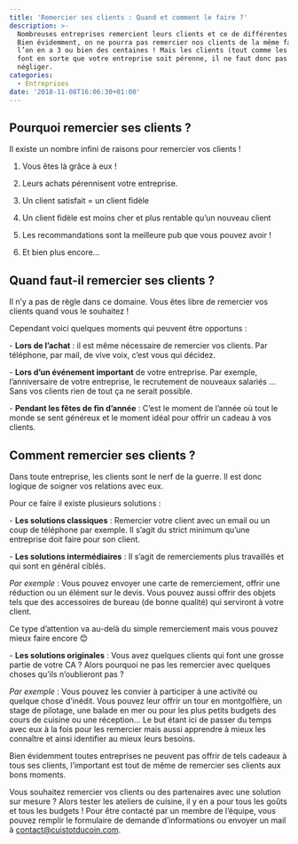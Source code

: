 ```yaml
---
title: 'Remercier ses clients : Quand et comment le faire ?'
description: >-
  Nombreuses entreprises remercient leurs clients et ce de différentes manières.
  Bien évidemment, on ne pourra pas remercier nos clients de la même façon si
  l’on en a 3 ou bien des centaines ! Mais les clients (tout comme les employés)
  font en sorte que votre entreprise soit pérenne, il ne faut donc pas les
  négliger.
categories:
  - Entreprises
date: '2018-11-08T16:06:30+01:00'
---
```

## Pourquoi remercier ses clients ?



Il existe un nombre infini de raisons pour remercier vos clients !

1.	Vous êtes là grâce à eux !

2.	Leurs achats pérennisent votre entreprise.

3.	Un client satisfait = un client fidèle

4.	Un client fidèle est moins cher et plus rentable qu’un nouveau client

5.	Les recommandations sont la meilleure pub que vous pouvez avoir !

6.	Et bien plus encore…



## Quand faut-il remercier ses clients ?



Il n’y a pas de règle dans ce domaine. Vous êtes libre de remercier vos clients quand vous le souhaitez !

Cependant voici quelques moments qui peuvent être opportuns :

\- **Lors de l’achat** : il est même nécessaire de remercier vos clients. Par téléphone, par mail, de vive voix, c’est vous qui décidez.

\- **Lors d’un événement important** de votre entreprise. Par exemple, l’anniversaire de votre entreprise, le recrutement de nouveaux salariés … Sans vos clients rien de tout ça ne serait possible.

\- **Pendant les fêtes de fin d’année** : C’est le moment de l’année où tout le monde se sent généreux et le moment idéal pour offrir un cadeau à vos clients.



## Comment remercier ses clients ?

Dans toute entreprise, les clients sont le nerf de la guerre. Il est donc logique de soigner vos relations avec eux. 

Pour ce faire il existe plusieurs solutions :

\- **Les solutions classiques** : Remercier votre client avec un email ou un coup de téléphone par exemple. Il s’agit du strict minimum qu’une entreprise doit faire pour son client.

\- **Les solutions intermédiaires** : Il s’agit de remerciements plus travaillés et qui sont en général ciblés.  

_Par exemple_ : Vous pouvez envoyer une carte de remerciement, offrir une réduction ou un élément sur le devis. Vous pouvez aussi offrir des objets tels que des accessoires de bureau (de bonne qualité) qui serviront à votre client. 

Ce type d’attention va au-delà du simple remerciement mais vous pouvez mieux faire encore 😊

\- **Les solutions originales** : Vous avez quelques clients qui font une grosse partie de votre CA ? Alors pourquoi ne pas les remercier avec quelques choses qu’ils n’oublieront pas ?

_Par exemple_ : Vous pouvez les convier à participer à une activité ou quelque chose d’inédit. Vous pouvez leur offrir un tour en montgolfière, un stage de pilotage, une balade en mer ou pour les plus petits budgets des cours de cuisine ou une réception… Le but étant ici de passer du temps avec eux à la fois pour les remercier mais aussi apprendre à mieux les connaître et ainsi identifier au mieux leurs besoins. 



Bien évidemment toutes entreprises ne peuvent pas offrir de tels cadeaux à tous ses clients, l’important est tout de même de remercier ses clients aux bons moments.



Vous souhaitez remercier vos clients ou des partenaires avec une solution sur mesure ? Alors tester les ateliers de cuisine, il y en a pour tous les goûts et tous les budgets ! Pour être contacté par un membre de l’équipe, vous pouvez remplir le formulaire de demande d’informations ou envoyer un mail à contact@cuistotducoin.com.
